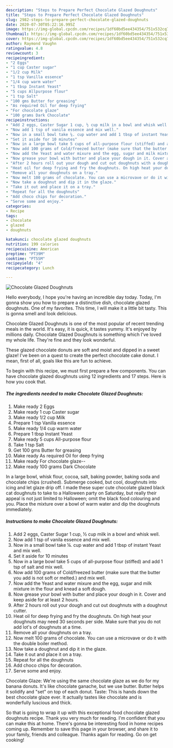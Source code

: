 ```yaml
---
description: "Steps to Prepare Perfect Chocolate Glazed Doughnuts"
title: "Steps to Prepare Perfect Chocolate Glazed Doughnuts"
slug: 2982-steps-to-prepare-perfect-chocolate-glazed-doughnuts
date: 2020-07-30T05:22:16.995Z
image: https://img-global.cpcdn.com/recipes/1df60bd5ee434354/751x532cq70/chocolate-glazed-doughnuts-recipe-main-photo.jpg
thumbnail: https://img-global.cpcdn.com/recipes/1df60bd5ee434354/751x532cq70/chocolate-glazed-doughnuts-recipe-main-photo.jpg
cover: https://img-global.cpcdn.com/recipes/1df60bd5ee434354/751x532cq70/chocolate-glazed-doughnuts-recipe-main-photo.jpg
author: Raymond Vaughn
ratingvalue: 4.8
reviewcount: 3
recipeingredient:
- "2 Eggs"
- "1 cup Caster sugar"
- "1/2 cup Milk"
- "1 tsp Vanilla essence"
- "1/4 cup warm water"
- "1 tbsp Instant Yeast"
- "5 cups Allpurpose flour"
- "1 tsp Salt"
- "100 gms Butter for greasing"
- "As required Oil for deep frying"
- "For chocolate glaze"
- "100 grams Dark Chocolate"
recipeinstructions:
- "Add 2 eggs, Caster Sugar 1 cup, ½ cup milk in a bowl and whisk well."
- "Now add 1 tsp of vanila essence and mix well."
- "Now in a small bowl take ¼. cup water and add 1 tbsp of instant Yeast and mix well."
- "Set it aside for 10 minutes"
- "Now in a large bowl take 5 cups of all-purpose flour (stiffed) and add 1 tsp of salt and mix well."
- "Now add 100 grams of Cold/freezed butter (make sure that the butter you add is not soft or melted.) and mix well."
- "Now add the Yeast and water mixure and the egg, sugar and milk mixture in the flour and knead a soft dough."
- "Now grease your bowl with butter and place your dough in it. Cover and keep aside for at least 2 hours."
- "After 2 hours roll out your dough and cut out doughnuts with a doughnut cutter."
- "Heat oil for deep frying and fry the doughnuts. On high heat your doughnuts may need 30 seconds per side. Make sure that you do not add lot&#39;s of doughnuts at a time."
- "Remove all your doughnuts on a tray."
- "Now melt 100 grams of chocolate. You can use a microvave or do it with the double boiler method."
- "Now take a doughnut and dip it in the glaze."
- "Take it out and place it on a tray."
- "Repeat for all the doughnuts"
- "Add choco chips for decoration."
- "Serve some and enjoy."
categories:
- Recipe
tags:
- chocolate
- glazed
- doughnuts

katakunci: chocolate glazed doughnuts 
nutrition: 199 calories
recipecuisine: American
preptime: "PT39M"
cooktime: "PT55M"
recipeyield: "4"
recipecategory: Lunch

---
```



![Chocolate Glazed Doughnuts](https://img-global.cpcdn.com/recipes/1df60bd5ee434354/751x532cq70/chocolate-glazed-doughnuts-recipe-main-photo.jpg)

Hello everybody, I hope you're having an incredible day today. Today, I'm gonna show you how to prepare a distinctive dish, chocolate glazed doughnuts. One of my favorites. This time, I will make it a little bit tasty. This is gonna smell and look delicious.

Chocolate Glazed Doughnuts is one of the most popular of recent trending meals in the world. It's easy, it is quick, it tastes yummy. It's enjoyed by millions daily. Chocolate Glazed Doughnuts is something which I've loved my whole life. They're fine and they look wonderful.

These glazed chocolate donuts are soft and moist and dipped in a sweet glaze! I&#39;ve been on a quest to create the perfect chocolate cake donut. I mean, first of all, goals like this are fun to achieve.


To begin with this recipe, we must first prepare a few components. You can have chocolate glazed doughnuts using 12 ingredients and 17 steps. Here is how you cook that.

<!--inarticleads1-->

##### The ingredients needed to make Chocolate Glazed Doughnuts:

1. Make ready 2 Eggs
1. Make ready 1 cup Caster sugar
1. Make ready 1/2 cup Milk
1. Prepare 1 tsp Vanilla essence
1. Make ready 1/4 cup warm water
1. Prepare 1 tbsp Instant Yeast
1. Make ready 5 cups All-purpose flour
1. Take 1 tsp Salt
1. Get 100 gms Butter for greasing
1. Make ready As required Oil for deep frying
1. Make ready For chocolate glaze--
1. Make ready 100 grams Dark Chocolate


In a large bowl, whisk flour, cocoa, salt, baking powder, baking soda and chocolate chips (crushed). Submerge cooked, but cool, doughnuts into icing and let glaze drip off. I made these super cute chocolate glazed black cat doughnuts to take to a Halloween party on Saturday, but really their appeal is not just limited to Halloween; omit the black food colouring and you. Place the mixture over a bowl of warm water and dip the doughnuts immediately. 

<!--inarticleads2-->

##### Instructions to make Chocolate Glazed Doughnuts:

1. Add 2 eggs, Caster Sugar 1 cup, ½ cup milk in a bowl and whisk well.
1. Now add 1 tsp of vanila essence and mix well.
1. Now in a small bowl take ¼. cup water and add 1 tbsp of instant Yeast and mix well.
1. Set it aside for 10 minutes
1. Now in a large bowl take 5 cups of all-purpose flour (stiffed) and add 1 tsp of salt and mix well.
1. Now add 100 grams of Cold/freezed butter (make sure that the butter you add is not soft or melted.) and mix well.
1. Now add the Yeast and water mixure and the egg, sugar and milk mixture in the flour and knead a soft dough.
1. Now grease your bowl with butter and place your dough in it. Cover and keep aside for at least 2 hours.
1. After 2 hours roll out your dough and cut out doughnuts with a doughnut cutter.
1. Heat oil for deep frying and fry the doughnuts. On high heat your doughnuts may need 30 seconds per side. Make sure that you do not add lot&#39;s of doughnuts at a time.
1. Remove all your doughnuts on a tray.
1. Now melt 100 grams of chocolate. You can use a microvave or do it with the double boiler method.
1. Now take a doughnut and dip it in the glaze.
1. Take it out and place it on a tray.
1. Repeat for all the doughnuts
1. Add choco chips for decoration.
1. Serve some and enjoy.


Chocolate Glaze: We&#39;re using the same chocolate glaze as we do for my banana donuts. It&#39;s like chocolate ganache, but we use butter. Butter helps it solidify and &#34;set&#34; on top of each donut. Taste: This is hands down the best chocolate glaze ever. It actually tastes like chocolate and is wonderfully luscious and thick. 

So that is going to wrap it up with this exceptional food chocolate glazed doughnuts recipe. Thank you very much for reading. I'm confident that you can make this at home. There's gonna be interesting food in home recipes coming up. Remember to save this page in your browser, and share it to your family, friends and colleague. Thanks again for reading. Go on get cooking!
